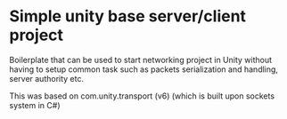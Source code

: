 # Simple unity base server/client project

Boilerplate that can be used to start networking project in Unity without having to setup common task 
such as packets serialization and handling, server authority etc.

This was based on com.unity.transport (v6) (which is built upon sockets system in C#)